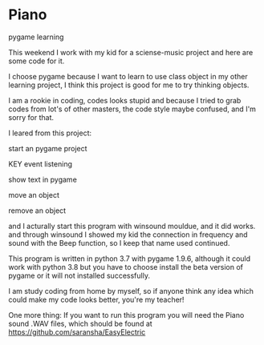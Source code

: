 # Piano
pygame learning

This weekend I work with my kid for a sciense-music project and
here are some code for it.

I choose pygame because I want to learn to use class object in my
other learning project, I think this project is good for me to
try thinking objects.

I am a rookie in coding, codes looks stupid and because I tried 
to grab codes from lot's of other masters, the code style maybe
confused, and I'm sorry for that.

I leared from this project:

  start an pygame project
  
  KEY event listening
  
  show text in pygame
  
  move an object
  
  remove an object
  

  and
  I acturally start this program with winsound mouldue, and it did
  works.  and through winsound I showed my kid the connection in
  frequency and sound with the Beep function, so I keep that name
  used continued.
  
This program is written in python 3.7 with pygame 1.9.6, although 
it could work with python 3.8 but you have to choose install the 
beta version of pygame or it will not installed successfully.

I am study coding from home by myself, so if anyone think any idea
which could make my code looks better, you're my teacher!

One more thing:
If you want to run this program you will need the Piano sound .WAV
files, which should be found at https://github.com/saransha/EasyElectric
